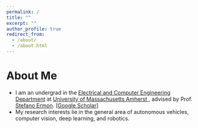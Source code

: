 ```yaml
---
permalink: /
title: ""
excerpt: ""
author_profile: true
redirect_from: 
  - /about/
  - /about.html
---
```



# About Me
* I am an undergrad in the [Electrical and Computer Engineering Department](https://ece.umass.edu/) at [University of Massachusetts Amherst
](https://www.umass.edu/), advised by Prof. [Stefano Ermon](https://cs.stanford.edu/~ermon/). [[Google Scholar](https://scholar.google.com/citations?user=Uqp2VtkAAAAJ&hl=en&oi=ao)]
* My research interests lie in the general area of autonomous vehicles, computer vision, deep learning, and robotics. 

